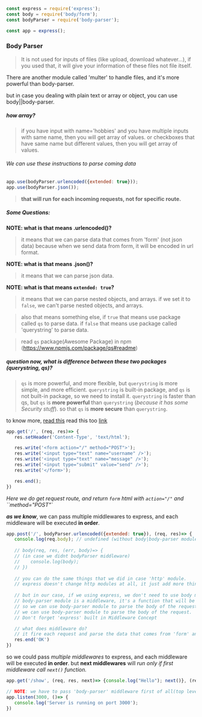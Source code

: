 ```js
const express = require('express');
const body = require('body/form');
const bodyParser = require('body-parser');

const app = express();

```
### Body Parser
> It is not used for inputs of files (like upload, download whatever...), if you used that, it will give your information of these files not file itself.

There are another module called 'multer' to handle files, and it's more powerful than body-parser.

but in case you dealing with plain text or array or object, you can use body||body-parser.

##### how array?
> if you have input with name='hobbies' and you have multiple inputs with same name, then you will get array of values.
> or checkboxes that have same name but different values, then you will get array of values.

###### We can use these instructions to parse coming data
```js
app.use(bodyParser.urlencoded({extended: true}));
app.use(bodyParser.json());
```
> __that will run for each incoming requests, not for specific route.__

##### Some Questions:
__NOTE: what is that means .urlencoded()?__
> it means that we can parse data that comes from 'form' (not json data) because when we send data from form, it will be encoded in url format.

__NOTE: what is that means .json()?__
> it means that we can parse json data.

__NOTE: what is that means `extended: true`?__
> it means that we can parse nested objects, and arrays.
> if we set it to `false`, we can't parse nested objects, and arrays.

> also that means something else, if `true` that means use package called `qs` to parse data.
> if `false` that means use package called 'querystring' to parse data.

> read `qs` package(Awesome Package) in npm (https://www.npmjs.com/package/qs#readme)

##### question now, what is difference between these two packages (querystring, qs)?
> `qs` is more powerful, and more flexible, but `querystring` is more simple, and more efficient.
> `querystring` is built-in package, and `qs` is not built-in package, so we need to install it.
> `querystring` is faster than qs, but `qs` is __more powerful__ than `querystring` (_because it has some Security stuff_).
> so that `qs` is __more secure__ than `querystring`.

to know more, [read this](https://stackoverflow.com/questions/29960764/what-does-extended-mean-in-express-4-0)
read this too [link](https://stackoverflow.com/questions/55558402/what-is-the-meaning-of-bodyparser-urlencoded-extended-true-and-bodypar)

```js
app.get('/', (req, res)=> {
   res.setHeader('Content-Type', 'text/html');

   res.write('<form action="/" method="POST">');
   res.write('<input type="text" name="username" />');
   res.write('<input type="text" name="message" />');
   res.write('<input type="submit" value="send" />');
   res.write('</form>');

   res.end();
})
```
_Here we do get request route, and return `form` html with `action="/"` and ``method="POST"`_ 


___as we know___, we can pass multiple middlewares to express, and each middleware will be executed __in order__.
```js
app.post('/', bodyParser.urlencoded({extended: true}), (req, res)=> {
   console.log(req.body); // undefined (without body|body-parser module)
   
   // body(req, res, (err, body)=> {
   // (in case we didnt bodyParser middleware)
   //    console.log(body);
   // })
   
   // you can do the same things that we did in case 'http' module.
   // express doesn't change http modules at all, it just add more things to ease to you
   
   // but in our case, if we using express, we don't need to use body module, because express has body-parser module.
   // body-parser module is a middleware, it's a function that will be executed before the request reach to the route handler.
   // so we can use body-parser module to parse the body of the request.
   // we can use body-parser module to parse the body of the request.
   // Don't forget 'express' built in Middleware Concept

   // what does middleware do?
   // it fire each request and parse the data that comes from 'form' and convert it to object, and then store it in 'body' header in request
   res.end('OK')
})
```

so we could pass _multiple middlewares_ to express, and each middleware will be executed __in order__.
but __next middlewares__ will _run only if first middleware call `next()` function._

```js
app.get('/show', (req, res, next)=> {console.log("Hello"); next()}, (req, res, next)=> console.log("World"))

// NOTE: we have to pass 'body-parser' middleware first of all(top level) or first passing, for our comming middleware could use body of request after parsing
app.listen(3000, ()=> {
   console.log('Server is running on port 3000');
})
```